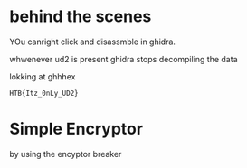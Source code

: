 # behind the scenes

YOu canright click and disassmble in ghidra.

whwenever ud2 is present ghidra stops decompiling the data

lokking at ghhhex

    HTB{Itz_0nLy_UD2}

# Simple Encryptor

by using the encyptor breaker
